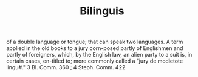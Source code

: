 ---
title: Bilinguis
letter: B
permalink: "/definitions/bilinguis.html"
body: of a double language or tongue; that can speak two languages. A term applied
  in the old books to a jury corn-posed partly of Englishmen and partly of foreigners,
  which, by the English law, an alien party to a suit is, in certain cases, en-titled
  to; more commonly called a “jury de mcdietote lingu#." 3 Bl. Comm. 360 ; 4 Steph.
  Comm. 422
published_at: '2018-07-07'
source: Black's Law Dictionary
layout: post
---